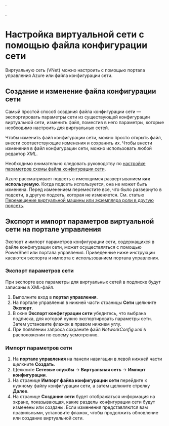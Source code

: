 .<properties 
	pageTitle="Настройка виртуальной сети с помощью файла конфигурации сети" 
	description="Инструкции для экспорта и импорта файла конфигурации сети на портале управления Azure для создания или изменения виртуальных сетей. " 
	services="virtual-network" 
	documentationCenter="" 
	authors="jimdial" 
	manager="carmonm" 
	editor="tysonn"/>

.<tags
	ms.service="virtual-network"
	ms.devlang="na"
	ms.topic="article"
	ms.tgt_pltfrm="na"
	ms.workload="infrastructure-services" 
	ms.date="03/15/2016"
	ms.author="jdial"/>

# Настройка виртуальной сети с помощью файла конфигурации сети

Виртуальную сеть (VNet) можно настроить с помощью портала управления Azure или файла конфигурации сети.

## Создание и изменение файла конфигурации сети 
Самый простой способ создания файла конфигурации сети — экспортировать параметры сети из существующей конфигурации виртуальной сети, изменить файл, поместив в него параметры, которые необходимо настроить для виртуальных сетей.

Чтобы изменить файл конфигурации сети, можно просто открыть файл, внести соответствующие изменения и сохранить их. Чтобы внести изменения в файл конфигурации сети, можно использовать любой редактор *XML*.

Необходимо внимательно следовать руководству по [настройке параметров схемы файла конфигурации сети](https://msdn.microsoft.com/library/azure/jj157100.aspx).

Azure рассматривает подсеть с имеющимся развертыванием **как используемую**. Когда подсеть используется, она не может быть изменена. Перед изменением переместите все, что было развернуто в подсети, в другую подсеть, которая не изменяется. См. статью [Перемещение виртуальной машины или экземпляра роли в другую подсеть](virtual-networks-move-vm-role-to-subnet.md).

## Экспорт и импорт параметров виртуальной сети на портале управления  
Экспорт и импорт параметров конфигурации сети, содержащихся в файле конфигурации сети, может осуществляться с помощью PowerShell или портала управления. Приведенные ниже инструкции касаются экспорта и импорта с использованием портала управления.

### Экспорт параметров сети
При экспорте все параметры для виртуальных сетей в подписке будут записаны в XML-файл.

1. Выполните вход в **портал управления**.
2. На портале управления в нижней части страницы **Сети** щелкните **Экспорт**.
3. В окне **Экспорт конфигурации сети** убедитесь, что выбрана подписка, для которой нужно экспортировать параметры сети. Затем установите флажок в правом нижнем углу.
4. При появлении запроса сохраните файл *NetworkConfig.xml* в расположении по своему усмотрению.


### Импорт параметров сети

1. На **портале управления** на панели навигации в левой нижней части щелкните **Создать**.
2. Щелкните **Сетевые службы** -> **Виртуальная сеть** -> **Импорт конфигурации**.
3. На странице **Импорт файла конфигурации сети** перейдите к нужному файлу конфигурации сети, а затем щелкните стрелку **Далее**.
4. На странице **Создание сети** будет отображаться информация на экране, показывающая, какие разделы конфигурации сети будут изменены или созданы. Если изменения представляются вам правильными, установите флажок, чтобы продолжить обновление или создание виртуальной сети.

<!---HONumber=AcomDC_0810_2016-->